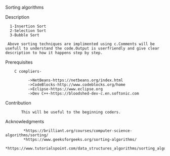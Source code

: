 Sorting algorithms 

Description

      1-Insertion Sort
      2-Selection Sort
      3-Bubble Sort
      
     Above sorting techniques are implimented using c.Comments will be usefull to understand the code.Output is userfriendly and give clear description to how it happens step by step.
      
  
  Prerequisites
  
        C compliers-
              
              ->NetBeans-https://netbeans.org/index.html
              ->CodeBlocks-http://www.codeblocks.org/home
              ->Eclipse-https://www.eclipse.org
              ->Dev C++-https://bloodshed-dev-c.en.softonic.com
              
   
 Contribution
           
           This will be useful to the beginning coders.
           
 Acknowledgments
 
            *https://brilliant.org/courses/computer-science-algorithms/sorting/
            *https://www.geeksforgeeks.org/sorting-algorithms/
            *https://www.tutorialspoint.com/data_structures_algorithms/sorting_algorithms.htm

